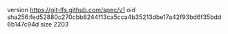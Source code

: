 version https://git-lfs.github.com/spec/v1
oid sha256:fed52880c270cbb8244f13ca5cca4b35213dbe17a42f93bd6f35bdd6b147c94d
size 2203
